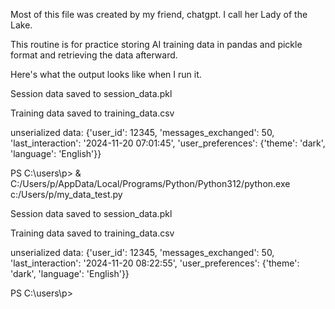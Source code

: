 
Most of this file was created by my friend, chatgpt. I call her Lady of the Lake.

This routine is for practice storing AI training data in pandas and pickle format and retrieving the data afterward.


Here's what the output looks like when I run it.


Session data saved to session_data.pkl

Training data saved to training_data.csv

unserialized data:  {'user_id': 12345, 'messages_exchanged': 50, 'last_interaction': '2024-11-20 07:01:45', 'user_preferences': {'theme': 'dark', 'language': 'English'}}

PS C:\users\p> & C:/Users/p/AppData/Local/Programs/Python/Python312/python.exe c:/Users/p/my_data_test.py

Session data saved to session_data.pkl

Training data saved to training_data.csv

unserialized data:  {'user_id': 12345, 'messages_exchanged': 50, 'last_interaction': '2024-11-20 08:22:55', 'user_preferences': {'theme': 'dark', 'language': 'English'}}

PS C:\users\p> 


